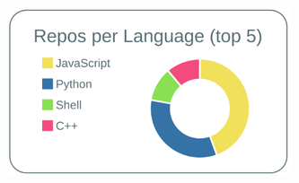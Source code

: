 [![](https://raw.githubusercontent.com/keimoriyama/keimoriyama/master/profile-summary-card-output/default/1-repos-per-language.svg)](https://github.com/vn7n24fzkq/github-profile-summary-cards)
